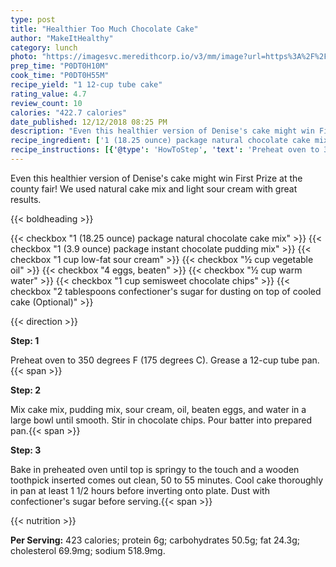 ```yaml
---
type: post
title: "Healthier Too Much Chocolate Cake"
author: "MakeItHealthy"
category: lunch
photo: "https://imagesvc.meredithcorp.io/v3/mm/image?url=https%3A%2F%2Fimages.media-allrecipes.com%2Fuserphotos%2F879245.jpg"
prep_time: "P0DT0H10M"
cook_time: "P0DT0H55M"
recipe_yield: "1 12-cup tube cake"
rating_value: 4.7
review_count: 10
calories: "422.7 calories"
date_published: 12/12/2018 08:25 PM
description: "Even this healthier version of Denise's cake might win First Prize at the county fair! We used natural cake mix and light sour cream with great results."
recipe_ingredient: ['1 (18.25 ounce) package natural chocolate cake mix', '1 (3.9 ounce) package instant chocolate pudding mix', '1 cup low-fat sour cream', '½ cup vegetable oil', '4 eggs, beaten', '½ cup warm water', '1 cup semisweet chocolate chips', "2 tablespoons confectioner's sugar for dusting on top of cooled cake"]
recipe_instructions: [{'@type': 'HowToStep', 'text': 'Preheat oven to 350 degrees F (175 degrees C). Grease a 12-cup tube pan.\n'}, {'@type': 'HowToStep', 'text': 'Mix cake mix, pudding mix, sour cream, oil, beaten eggs, and water in a large bowl until smooth. Stir in chocolate chips. Pour batter into prepared pan.\n'}, {'@type': 'HowToStep', 'text': "Bake in preheated oven until top is springy to the touch and a wooden toothpick inserted comes out clean, 50 to 55 minutes. Cool cake thoroughly in pan at least 1 1/2 hours before inverting onto plate. Dust with confectioner's sugar before serving.\n"}]
---
```


Even this healthier version of Denise's cake might win First Prize at the county fair! We used natural cake mix and light sour cream with great results. 

{{< boldheading >}}

{{< checkbox "1 (18.25 ounce) package natural chocolate cake mix" >}}
{{< checkbox "1 (3.9 ounce) package instant chocolate pudding mix" >}}
{{< checkbox "1 cup low-fat sour cream" >}}
{{< checkbox "½ cup vegetable oil" >}}
{{< checkbox "4  eggs, beaten" >}}
{{< checkbox "½ cup warm water" >}}
{{< checkbox "1 cup semisweet chocolate chips" >}}
{{< checkbox "2 tablespoons confectioner's sugar for dusting on top of cooled cake  (Optional)" >}}


{{< direction >}}

**Step: 1**

Preheat oven to 350 degrees F (175 degrees C). Grease a 12-cup tube pan.{{< span >}}

**Step: 2**

Mix cake mix, pudding mix, sour cream, oil, beaten eggs, and water in a large bowl until smooth. Stir in chocolate chips. Pour batter into prepared pan.{{< span >}}

**Step: 3**

Bake in preheated oven until top is springy to the touch and a wooden toothpick inserted comes out clean, 50 to 55 minutes. Cool cake thoroughly in pan at least 1 1/2 hours before inverting onto plate. Dust with confectioner's sugar before serving.{{< span >}}

{{< nutrition >}}

**Per Serving:** 423 calories; protein 6g; carbohydrates 50.5g; fat 24.3g; cholesterol 69.9mg; sodium 518.9mg.